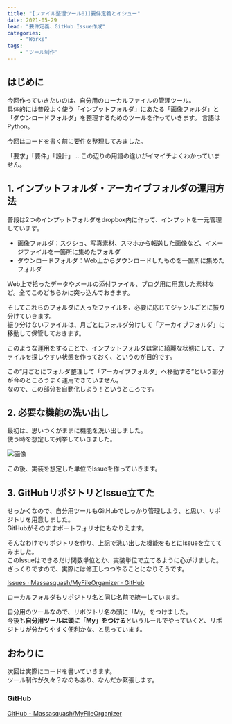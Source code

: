 ```yaml
---
title: "[ファイル整理ツール01]要件定義とイシュー"
date: 2021-05-29
lead: "要件定義、GitHub Issue作成"
categories:
    - "Works"
tags: 
    - "ツール制作"
---
```


## はじめに
今回作っていきたいのは、自分用のローカルファイルの管理ツール。  
具体的には普段よく使う「インプットフォルダ」にあたる「画像フォルダ」と「ダウンロードフォルダ」を整理するためのツールを作っていきます。 
言語はPython。  
  
今回はコードを書く前に要件を整理してみました。  
  
   
「要求」「要件」「設計」 …この辺りの用語の違いがイマイチよくわかっていません。


## 1. インプットフォルダ・アーカイブフォルダの運用方法
普段は2つのインプットフォルダをdropbox内に作って、インプットを一元管理しています。  

- 画像フォルダ：スクショ、写真素材、スマホから転送した画像など、イメージファイルを一箇所に集めたフォルダ  
- ダウンロードフォルダ：Web上からダウンロードしたものを一箇所に集めたフォルダ  

Web上で拾ったデータやメールの添付ファイル、ブログ用に用意した素材など。全てこのどちらかに突っ込んでおきます。  

そしてこれらのフォルダに入ったファイルを、必要に応じてジャンルごとに振り分けていきます。  
振り分けないファイルは、月ごとにフォルダ分けして「アーカイブフォルダ」に移動して保管しておきます。  

このような運用をすることで、インプットフォルダは常に綺麗な状態にして、ファイルを探しやすい状態を作っておく、というのが目的です。  
  
  
この”月ごとにフォルダ整理して「アーカイブフォルダ」へ移動する”という部分が今のところうまく運用できていません。  
なので、この部分を自動化しよう！というところです。


## 2. 必要な機能の洗い出し
最初は、思いつくがままに機能を洗い出しました。  
使う時を想定して列挙していきました。  

![画像](/20210529_my_file_organizer01/2021-05-30-00-43-15.png)  

この後、実装を想定した単位でIssueを作っていきます。 


## 3. GitHubリポジトリとIssue立てた
せっかくなので、自分用ツールもGitHubでしっかり管理しよう、と思い、リポジトリを用意しました。  
GitHubがそのままポートフォリオにもなりえます。  

そんなわけでリポジトリを作り、上記で洗い出した機能をもとにIssueを立ててみました。  
このIssueはできるだけ関数単位とか、実装単位で立てるように心がけました。ざっくりですので、実際には修正しつつやることになりそうです。  
  
[Issues · Massasquash/MyFileOrganizer · GitHub](https://github.com/Massasquash/MyFileOrganizer/issues)

ローカルフォルダもリポジトリ名と同じ名前で統一しています。  

自分用のツールなので、リポジトリ名の頭に「My」をつけました。  
今後も**自分用ツールは頭に「My」をつける**というルールでやっていくと、リポジトリが分かりやすく便利かな、と思っています。  


## おわりに
次回は実際にコードを書いていきます。  
ツール制作が久々？なのもあり、なんだか緊張します。  


### GitHub
[GitHub - Massasquash/MyFileOrganizer](https://github.com/Massasquash/MyFileOrganizer)